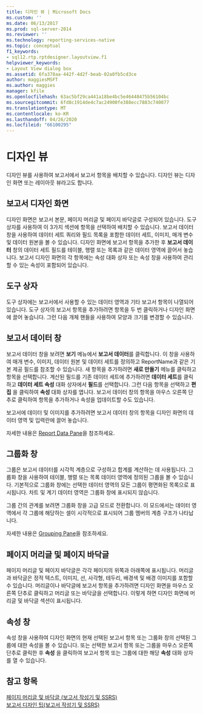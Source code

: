 ```yaml
---
title: 디자인 뷰 | Microsoft Docs
ms.custom: ''
ms.date: 06/13/2017
ms.prod: sql-server-2014
ms.reviewer: ''
ms.technology: reporting-services-native
ms.topic: conceptual
f1_keywords:
- sql12.rtp.rptdesigner.layoutview.f1
helpviewer_keywords:
- Layout View dialog box
ms.assetid: 6fa378aa-442f-4d2f-beab-02a0fb5cd3ce
author: maggiesMSFT
ms.author: maggies
manager: kfile
ms.openlocfilehash: 63ac5bf29ca441a18be4bc5e46448475b56104bc
ms.sourcegitcommit: 6fd8c1914de4c7ac24900fe388ecc7883c740077
ms.translationtype: MT
ms.contentlocale: ko-KR
ms.lasthandoff: 04/26/2020
ms.locfileid: "66100295"
---
```

# <a name="design-view"></a>디자인 뷰
  디자인 뷰를 사용하여 보고서에서 보고서 항목을 배치할 수 있습니다. 디자인 뷰는 디자인 화면 또는 레이아웃 뷰라고도 합니다.  
  
## <a name="report-design-surface"></a>보고서 디자인 화면  
 디자인 화면은 보고서 본문, 페이지 머리글 및 페이지 바닥글로 구성되어 있습니다. 도구 상자를 사용하여 이 3가지 섹션에 항목을 선택하여 배치할 수 있습니다. 보고서 데이터 창을 사용하여 데이터 세트 쿼리와 필드 목록을 포함한 데이터 세트, 이미지, 매개 변수 및 데이터 원본을 볼 수 있습니다. 디자인 화면에 보고서 항목을 추가한 후 **보고서 데이터** 창의 데이터 세트 필드를 테이블, 행렬 또는 목록과 같은 데이터 영역에 끌어서 놓습니다. 보고서 디자인 화면의 각 항목에는 속성 대화 상자 또는 속성 창을 사용하여 관리할 수 있는 속성이 포함되어 있습니다.  
  
## <a name="toolbox"></a>도구 상자  
 도구 상자에는 보고서에서 사용할 수 있는 데이터 영역과 기타 보고서 항목이 나열되어 있습니다. 도구 상자의 보고서 항목을 추가하려면 항목을 두 번 클릭하거나 디자인 화면에 끌어 놓습니다. 그런 다음 개체 핸들을 사용하여 모양과 크기를 변경할 수 있습니다.  
  
## <a name="report-data-pane"></a>보고서 데이터 창  
 보고서 데이터 창을 보려면 **보기** 메뉴에서 **보고서 데이터**를 클릭합니다. 이 창을 사용하여 매개 변수, 이미지, 데이터 원본 및 데이터 세트를 정의하고 ReportName과 같은 기본 제공 필드를 참조할 수 있습니다. 새 항목을 추가하려면 **새로 만들기** 메뉴를 클릭하고 항목을 선택합니다. 계산된 필드를 기존 데이터 세트에 추가하려면 **데이터 세트**를 클릭하고 **데이터 세트 속성** 대화 상자에서 **필드**를 선택합니다. 그런 다음 항목을 선택하고 **편집** 을 클릭하여 **속성** 대화 상자를 엽니다. 보고서 데이터 창의 항목을 마우스 오른쪽 단추로 클릭하여 항목을 추가하거나 속성을 업데이트할 수도 있습니다.  
  
 보고서에 데이터 및 이미지를 추가하려면 보고서 데이터 창의 항목을 디자인 화면의 데이터 영역 및 입력란에 끌어 놓습니다.  
  
 자세한 내용은 [Report Data Pane](../report-data/report-data-pane.md)을 참조하세요.  
  
## <a name="grouping-pane"></a>그룹화 창  
 그룹은 보고서 데이터를 시각적 계층으로 구성하고 합계를 계산하는 데 사용됩니다. 그룹화 창을 사용하여 테이블, 행렬 또는 목록 데이터 영역에 정의된 그룹을 볼 수 있습니다. 기본적으로 그룹화 창에는 선택한 데이터 영역의 모든 그룹이 평면화된 목록으로 표시됩니다. 차트 및 계기 데이터 영역은 그룹화 창에 표시되지 않습니다.  
  
 그룹 간의 관계를 보려면 그룹화 창을 고급 모드로 전환합니다. 이 모드에서는 데이터 영역에서 각 그룹에 해당하는 셀이 시각적으로 표시되어 그룹 멤버의 계층 구조가 나타납니다.  
  
 자세한 내용은 [Grouping Pane](grouping-pane.md)을 참조하세요.  
  
## <a name="page-header-and-page-footer"></a>페이지 머리글 및 페이지 바닥글  
 페이지 머리글 및 페이지 바닥글은 각각 페이지의 위쪽과 아래쪽에 표시됩니다. 머리글과 바닥글은 정적 텍스트, 이미지, 선, 사각형, 테두리, 배경색 및 배경 이미지를 포함할 수 있습니다. 머리글이나 바닥글에 보고서 항목을 추가하려면 디자인 화면을 마우스 오른쪽 단추로 클릭하고 머리글 또는 바닥글을 선택합니다. 이렇게 하면 디자인 화면에 머리글 및 바닥글 섹션이 표시됩니다.  
  
## <a name="properties-pane"></a>속성 창  
 속성 창을 사용하여 디자인 화면의 현재 선택된 보고서 항목 또는 그룹화 창의 선택된 그룹에 대한 속성을 볼 수 있습니다. 또는 선택한 보고서 항목 또는 그룹을 마우스 오른쪽 단추로 클릭한 후 **속성** 을 클릭하여 보고서 항목 또는 그룹에 대한 해당 **속성** 대화 상자를 열 수 있습니다.  
  
## <a name="see-also"></a>참고 항목  
 [페이지 머리글 및 바닥글 &#40;보고서 작성기 및 SSRS&#41;](../report-design/page-headers-and-footers-report-builder-and-ssrs.md)   
 [보고서 디자인 팁&#40;보고서 작성기 및 SSRS&#41;](../report-design/report-design-tips-report-builder-and-ssrs.md)  
  
  
